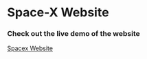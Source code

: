# Space-X Website

### Check out the live demo of the website
[Spacex Website](https://mumar000.github.io/spacex-website/)
